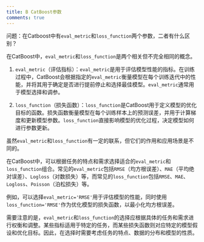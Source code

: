 ```yaml
---
title: B CatBoost参数
comments: true
---
```


问题：在Catboost中有`eval_metric`和`loss_function`两个参数，二者有什么区别？

在CatBoost中，`eval_metric`和`loss_function`是两个相关但不完全相同的概念。

1. `eval_metric`（评估指标）：`eval_metric`是用于评估模型性能的指标。在训练过程中，CatBoost会根据指定的`eval_metric`衡量模型在每个训练迭代中的性能，并将其用于确定是否进行提前停止和选择最佳模型。`eval_metric`通常用于模型选择和调参。

2. `loss_function`（损失函数）：`loss_function`是CatBoost用于定义模型的优化目标的函数。损失函数衡量模型在每个训练样本上的预测误差，并用于计算梯度和更新模型参数。`loss_function`直接影响模型的优化过程，决定模型如何进行参数更新。

虽然`eval_metric`和`loss_function`有一定的联系，但它们的作用和应用场景是不同的。

在CatBoost中，可以根据任务的特点和需求选择适合的`eval_metric`和`loss_function`组合。常见的`eval_metric`包括`RMSE`（均方根误差）、`MAE`（平均绝对误差）、`Logloss`（对数损失）等，而常见的`loss_function`包括`RMSE`、`MAE`、`Logloss`、`Poisson`（泊松损失）等。

例如，可以选择`eval_metric='RMSE'`用于评估模型的性能，同时使用`loss_function='RMSE'`作为优化模型的损失函数，以最小化均方根误差。

需要注意的是，`eval_metric`和`loss_function`的选择应根据具体的任务和需求进行权衡和调整。某些指标适用于特定的任务，而某些损失函数则对应特定的模型假设和优化目标。因此，在选择时需要考虑任务的特点、数据的分布和模型的性质。
